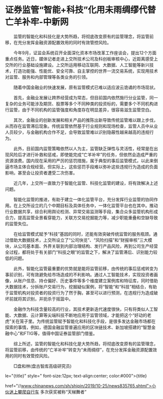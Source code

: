 # 证券监管“智能+科技”化用未雨绸缪代替亡羊补牢-中新网

　　监管的智能化和科技化是大势所趋，将彻底改变原有的监管理念，将监管前移，在充分发挥金融资源配置效用的同时有效管控风险。

　　今年9月，证监会系统召开全面深化资本市场改革工作座谈会，提出12个方面重点任务。近日，媒体记者走进上交所技术公司及科创板审核中心，近距离感受上交所的行业基础设施建设。上交所运用移动互联网、大数据、人工智能等新兴技术，打造功能强、性能优、安全可靠、自主掌控的世界一流交易系统，实现用技术对监管、服务和内部管理等各类业务的引领。

　　随着中国金融业的快速发展，原有监管模式已难以适应波云诡谲的市场现状。

　　首先，金融业发展让跨界经营成为常态，但目前国内依然施行分业监管，同一复杂的业务可能涉及期货、股票等多个不同种类的投资标的，需要多个不同机构进行监管，由于不同机构的监管强度和角度存在明显差异，很容易滋生监管空白。

　　其次，金融业的创新发展和相关产品的推陈出新导致传统监管难以跟上步伐，从而存在监管滞后现象。传统监管依然基于行业规则和现场检查，监管人员中从业人员较少，与金融机构合作不足，会导致监管难以识别隐蔽性越来越高的违规行为。

　　此外，目前国内监管策略依然以人为主，监管缺乏弹性与灵活性，经常是在出现风险后才进行补救和惩戒，即使能完成“亡羊补牢”的任务，但依然会造成严重的资源浪费。国内现在采用的严厉的惩罚措施，属于典型的事后监管模式，以此来倒逼市场主体合规经营。但实际上，这些惩罚手段难以弥补这些违规行为造成的负面影响，甚至会让投资者遭受二次伤害。

　　近几年，上交所一直致力于智能化监管、科技化监管的建设，将有效解决上述问题。

　　智能化监管的推进，有助于建立一体化监管平台，充分发挥行业监管的协同作用。在上交所设立的几个中期目标及具体任务中，一体化监管平台也在其中。推动行业数据共享，综合利用舆论检测、异常交易监测等手段，集合众多监管机构形成合力，提高监管全景看穿能力，关联方交易挖掘能力等，减少职能重叠和空缺导致的监管失位。

　　在给监管模式赋予“科技”基因的同时，还能有效突破传统监管的服务瓶颈。通过借助大数据技术，上交所设立了“公司快览”、“风险扫描”和“财报审核”三大模块，从公司基本面、外界关联到内部治理结构、发行产品风险，再到公司生产经营全过程，都将处于有关部门“科技之眼”的监管之下，解决了监管滞后、识别能力较低的问题。

　　此外，智能化监管最重要的优势就是能将监管前移，由传统的事后惩戒转变为事前识别，可有效避免给市场造成的不利影响。通过人工智能技术，实现投资者画像，从账户信息、持仓偏好、历史事件等多个维度建立案例库和特征库，同时借助大数据技术，分拆账户交易行为，挖掘疑似案例，将“智能”和“科技”相结合，有助于监管机构对投资者的投资行为了然于胸，甚至可以进行预测，在违规行为造成破坏前就将其识别，并扼杀于摇篮中。

　　金融作为科技含量较高的行业，其技术更新迭代速度很快，只有将类似人工智能、大数据、云计算等尖端科技不断地应用于监管领域，才能把这个“好动的老虎”关在笼子里。为传统监管赋予智能化和科技化手段，是很多发达金融市场都在探索的事情，例如，德国金融监管普遍应用的区块链技术、新加坡搭建的“智慧金融中心”和FTIG等，值得中国证券监管部门借鉴。

　　综上所述，监管的智能化和科技化是大势所趋，将彻底改变原有的监管理念，将监管前移，由传统的“亡羊补牢”转变为“未雨绸缪”，在充分发挥金融资源配置效用的同时有效管控风险。

　　□盘和林(盘古智库高级研究员)

le="{title}" style=" font-size:12px; text-align:center; color:#000">{title}

href="//www.chinanews.com/sh/shipin/2019/10-25/news835765.shtml">小伙迷上攀爬自行车 多次获奖被称“天梯舞者”
